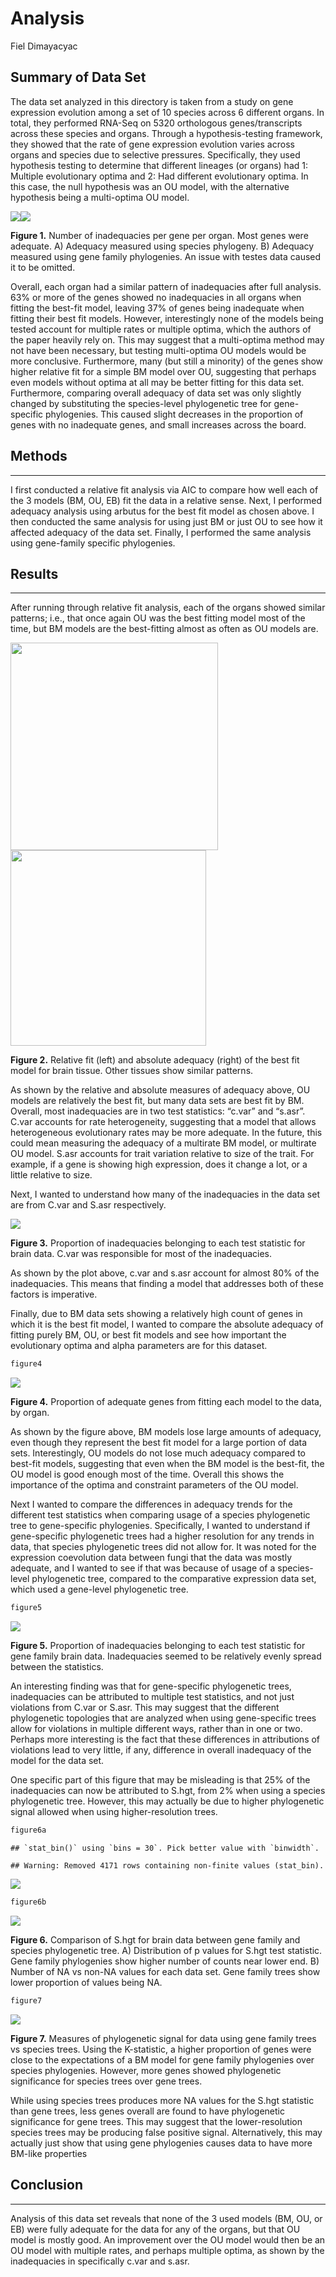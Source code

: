 Analysis
================
Fiel Dimayacyac

## Summary of Data Set

The data set analyzed in this directory is taken from a study on gene
expression evolution among a set of 10 species across 6 different
organs. In total, they performed RNA-Seq on 5320 orthologous
genes/transcripts across these species and organs. Through a
hypothesis-testing framework, they showed that the rate of gene
expression evolution varies across organs and species due to selective
pressures. Specifically, they used hypothesis testing to determine that
different lineages (or organs) had 1: Multiple evolutionary optima and
2: Had different evolutionary optima. In this case, the null hypothesis
was an OU model, with the alternative hypothesis being a multi-optima OU
model.

![](Analysis_files/figure-gfm/unnamed-chunk-2-1.png)<!-- -->![](Analysis_files/figure-gfm/unnamed-chunk-2-2.png)<!-- -->

**Figure 1.** Number of inadequacies per gene per organ. Most genes were
adequate. A) Adequacy measured using species phylogeny. B) Adequacy
measured using gene family phylogenies. An issue with testes data caused
it to be omitted.

Overall, each organ had a similar pattern of inadequacies after full
analysis. 63% or more of the genes showed no inadequacies in all organs
when fitting the best-fit model, leaving 37% of genes being inadequate
when fitting their best fit models. However, interestingly none of the
models being tested account for multiple rates or multiple optima, which
the authors of the paper heavily rely on. This may suggest that a
multi-optima method may not have been necessary, but testing
multi-optima OU models would be more conclusive. Furthermore, many (but
still a minority) of the genes show higher relative fit for a simple BM
model over OU, suggesting that perhaps even models without optima at all
may be better fitting for this data set. Furthermore, comparing overall
adequacy of data set was only slightly changed by substituting the
species-level phylogenetic tree for gene-specific phylogenies. This
caused slight decreases in the proportion of genes with no inadequate
genes, and small increases across the board.

## Methods

------------------------------------------------------------------------

I first conducted a relative fit analysis via AIC to compare how well
each of the 3 models (BM, OU, EB) fit the data in a relative sense.
Next, I performed adequacy analysis using arbutus for the best fit model
as chosen above. I then conducted the same analysis for using just BM or
just OU to see how it affected adequacy of the data set. Finally, I
performed the same analysis using gene-family specific phylogenies.

## Results

------------------------------------------------------------------------

After running through relative fit analysis, each of the organs showed
similar patterns; i.e., that once again OU was the best fitting model
most of the time, but BM models are the best-fitting almost as often as
OU models are.

<img src="species_phylogeny/AIC/AIC_br.png" width="332"/>

<img src="species_phylogeny/arbutus/arbutus_br.png" width="313"/>

**Figure 2.** Relative fit (left) and absolute adequacy (right) of the
best fit model for brain tissue. Other tissues show similar patterns.

As shown by the relative and absolute measures of adequacy above, OU
models are relatively the best fit, but many data sets are best fit by
BM. Overall, most inadequacies are in two test statistics: “c.var” and
“s.asr”. C.var accounts for rate heterogeneity, suggesting that a model
that allows heterogeneous evolutionary rates may be more adequate. In
the future, this could mean measuring the adequacy of a multirate BM
model, or multirate OU model. S.asr accounts for trait variation
relative to size of the trait. For example, if a gene is showing high
expression, does it change a lot, or a little relative to size.

Next, I wanted to understand how many of the inadequacies in the data
set are from C.var and S.asr respectively.

![](Analysis_files/figure-gfm/unnamed-chunk-5-1.png)<!-- -->

**Figure 3.** Proportion of inadequacies belonging to each test
statistic for brain data. C.var was responsible for most of the
inadequacies.

As shown by the plot above, c.var and s.asr account for almost 80% of
the inadequacies. This means that finding a model that addresses both of
these factors is imperative.

Finally, due to BM data sets showing a relatively high count of genes in
which it is the best fit model, I wanted to compare the absolute
adequacy of fitting purely BM, OU, or best fit models and see how
important the evolutionary optima and alpha parameters are for this
dataset.

``` r
figure4
```

![](Analysis_files/figure-gfm/unnamed-chunk-6-1.png)<!-- -->

**Figure 4.** Proportion of adequate genes from fitting each model to
the data, by organ.

As shown by the figure above, BM models lose large amounts of adequacy,
even though they represent the best fit model for a large portion of
data sets. Interestingly, OU models do not lose much adequacy compared
to best-fit models, suggesting that even when the BM model is the
best-fit, the OU model is good enough most of the time. Overall this
shows the importance of the optima and constraint parameters of the OU
model.

Next I wanted to compare the differences in adequacy trends for the
different test statistics when comparing usage of a species phylogenetic
tree to gene-specific phylogenies. Specifically, I wanted to understand
if gene-specific phylogenetic trees had a higher resolution for any
trends in data, that species phylogenetic trees did not allow for. It
was noted for the expression coevolution data between fungi that the
data was mostly adequate, and I wanted to see if that was because of
usage of a species-level phylogenetic tree, compared to the comparative
expression data set, which used a gene-level phylogenetic tree.

``` r
figure5
```

![](Analysis_files/figure-gfm/unnamed-chunk-8-1.png)<!-- -->

**Figure 5.** Proportion of inadequacies belonging to each test
statistic for gene family brain data. Inadequacies seemed to be
relatively evenly spread between the statistics.

An interesting finding was that for gene-specific phylogenetic trees,
inadequacies can be attributed to multiple test statistics, and not just
violations from C.var or S.asr. This may suggest that the different
phylogenetic topologies that are analyzed when using gene-specific trees
allow for violations in multiple different ways, rather than in one or
two. Perhaps more interesting is the fact that these differences in
attributions of violations lead to very little, if any, difference in
overall inadequacy of the model for the data set.

One specific part of this figure that may be misleading is that 25% of
the inadequacies can now be attributed to S.hgt, from 2% when using a
species phylogenetic tree. However, this may actually be due to higher
phylogenetic signal allowed when using higher-resolution trees.

``` r
figure6a
```

    ## `stat_bin()` using `bins = 30`. Pick better value with `binwidth`.

    ## Warning: Removed 4171 rows containing non-finite values (stat_bin).

![](Analysis_files/figure-gfm/unnamed-chunk-9-1.png)<!-- -->

``` r
figure6b
```

![](Analysis_files/figure-gfm/unnamed-chunk-9-2.png)<!-- -->

**Figure 6.** Comparison of S.hgt for brain data between gene family and
species phylogenetic tree. A) Distribution of p values for S.hgt test
statistic. Gene family phylogenies show higher number of counts near
lower end. B) Number of NA vs non-NA values for each data set. Gene
family trees show lower proportion of values being NA.

``` r
figure7
```

![](Analysis_files/figure-gfm/figure7-1.png)<!-- -->

**Figure 7.** Measures of phylogenetic signal for data using gene family
trees vs species trees. Using the K-statistic, a higher proportion of
genes were close to the expectations of a BM model for gene family
phylogenies over species phylogenies. However, more genes showed
phylogenetic significance for species trees over gene trees.

While using species trees produces more NA values for the S.hgt
statistic than gene trees, less genes overall are found to have
phylogenetic significance for gene trees. This may suggest that the
lower-resolution species trees may be producing false positive signal.
Alternatively, this may actually just show that using gene phylogenies
causes data to have more BM-like properties

## Conclusion

------------------------------------------------------------------------

Analysis of this data set reveals that none of the 3 used models (BM,
OU, or EB) were fully adequate for the data for any of the organs, but
that OU model is mostly good. An improvement over the OU model would
then be an OU model with multiple rates, and perhaps multiple optima, as
shown by the inadequacies in specifically c.var and s.asr.
